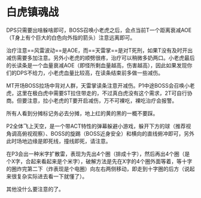 # 白虎镇魂战

<Role name="dps" />DPS只需要出啥躲啥即可，BOSS召唤小老虎之后，会点当前T一个距离衰减AOE（T身上有个巨大的白色向外指的箭头）注意远离即可。

<Role name="healer" />治疗注意==风雷波动==是AOE，而==天雷掌==是对T死刑，如果T没有及时开出减伤需要多加注意。另外小老虎的顺劈很疼，治疗可以稍微多奶两口。小老虎最后的长读条是一个血量衰减AOE（即怪所剩血量越高，伤害越高），因此如果发现你们的DPS不给力，小老虎血量比较高，在读条结束前多做一些减伤。

<Role name="tank" />MT开场BOSS拉场中背对人群，天雷掌读条注意开减伤。P1中途BOSS会召唤小老虎，这里在极白虎中需要ST拉住带走的，不过真白虎没有这个需求，2T可自行协商。但要注意，拉小老虎的T要开启减伤，万不可裸吃，裸吃治疗会报警。

<Role name="tank" /><Role name="healer" /><Role name="dps" />所有人看到分摊标记务必去分摊，地上红的黄的黑的一概不要踩。

P2全体飞上天空，是一个带ACT特性的弹幕躲避小游戏，躲开下方的球（推荐视角调高俯视观察）、BOSS的旋踢（BOSS近身安全）和横向的直线俯冲即可，另外此时场地边缘是即死线，撞线即死，请注意。

在P3会出一种米字扩散雷，表现为先出4个圈（排成十字），然后再出4个圈（是个X字，合起来看起来是个米字），破解方法是先在X字的4个圈外面等着，等十字的圈炸完第二下（炸表现是个电圈）向左右两侧移动，即走到十字圈的后方（说起来很复杂实际进去看一下就懂了）。

其他没什么要注意的了。